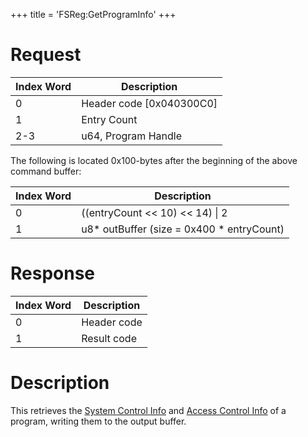 +++
title = 'FSReg:GetProgramInfo'
+++

# Request

| Index Word | Description                |
|------------|----------------------------|
| 0          | Header code \[0x040300C0\] |
| 1          | Entry Count                |
| 2-3        | u64, Program Handle        |

The following is located 0x100-bytes after the beginning of the above
command buffer:

| Index Word | Description                                 |
|------------|---------------------------------------------|
| 0          | ((entryCount \<\< 10) \<\< 14) \| 2         |
| 1          | u8\* outBuffer (size = 0x400 \* entryCount) |

# Response

| Index Word | Description |
|------------|-------------|
| 0          | Header code |
| 1          | Result code |

# Description

This retrieves the [System Control
Info](Exheader#System_Control_Info "wikilink") and [Access Control
Info](Exheader#Access_Control_Info "wikilink") of a program, writing
them to the output buffer.